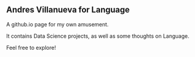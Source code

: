 ## Andres Villanueva for Language

A github.io page for my own amusement. 

It contains Data Science projects, as well as some thoughts on Language.

Feel free to explore!